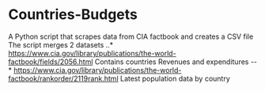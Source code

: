 # Countries-Budgets
A Python script that scrapes data from CIA factbook and creates a CSV file 
The script merges 2 datasets
..* https://www.cia.gov/library/publications/the-world-factbook/fields/2056.html Contains countries Revenues and expenditures
--* https://www.cia.gov/library/publications/the-world-factbook/rankorder/2119rank.html Latest population data by country

